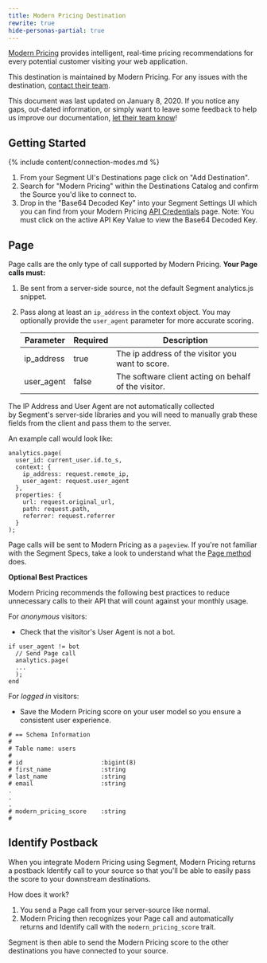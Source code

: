 ```yaml
---
title: Modern Pricing Destination
rewrite: true
hide-personas-partial: true
---
```

[Modern Pricing](https://modernpricing.com/?utm_source=segmentio&utm_medium=docs&utm_campaign=partners) provides intelligent, real-time pricing recommendations for every potential customer visiting your web application.

This destination is maintained by Modern Pricing. For any issues with the destination, [contact their team](mailto:john@modernpricing.com).

This document was last updated on January 8, 2020. If you notice any gaps, out-dated information, or simply want to leave some feedback to help us improve our documentation, [let their team know](mailto:john@modernpricing.com)!

## Getting Started

{% include content/connection-modes.md %}

1. From your Segment UI's Destinations page click on "Add Destination".
2. Search for "Modern Pricing" within the Destinations Catalog and confirm the Source you'd like to connect to.
3. Drop in the "Base64 Decoded Key" into your Segment Settings UI which you can find from your Modern Pricing [API Credentials](https://modernpricing.com/login) page. Note: You must click on the active API Key Value to view the Base64 Decoded Key.

## Page

Page calls are the only type of call supported by Modern Pricing.  **Your Page calls must:**
1. Be sent from a server-side source, not the default Segment analytics.js snippet.
2. Pass along at least an `ip_address` in the context object. You may optionally provide the `user_agent` parameter for more accurate scoring.


    | Parameter  | Required | Description |
    | ---------- | -------- | ----------- |
    | ip_address | true     | The ip address of the visitor you want to score. |
    | user_agent | false    | The software client acting on behalf of the visitor. |

The IP Address and User Agent are not automatically collected by Segment's server-side libraries and you will need to manually grab these fields from the client and pass them to the server. 

An example call would look like:

```
analytics.page(
  user_id: current_user.id.to_s,
  context: {
    ip_address: request.remote_ip,
    user_agent: request.user_agent
  },
  properties: {
    url: request.original_url,
    path: request.path,
    referrer: request.referrer
  }
);
```

Page calls will be sent to Modern Pricing as a `pageview`. If you're not familiar with the Segment Specs, take a look to understand what the [Page method](https://segment.com/docs/connections/spec/page/) does.

**Optional Best Practices**

Modern Pricing recommends the following best practices to reduce unnecessary calls to their API that will count against your monthly usage.

For *anonymous* visitors:

* Check that the visitor's User Agent is not a bot.

```
if user_agent != bot
  // Send Page call
  analytics.page(
  ...
  );
end
```

For *logged in* visitors:

* Save the Modern Pricing score on your user model so you ensure a consistent user experience.

```
# == Schema Information
#
# Table name: users
#
# id                      :bigint(8)
# first_name              :string
# last_name               :string
# email                   :string
.
.
.
# modern_pricing_score    :string
#
```

## Identify Postback

When you integrate Modern Pricing using Segment, Modern Pricing returns a postback Identify call to your source so that you'll be able to easily pass the score to your downstream destinations.

How does it work?

1. You send a Page call from your server-source like normal.
2. Modern Pricing then recognizes your Page call and automatically returns and Identify call with the `modern_pricing_score` trait.

Segment is then able to send the Modern Pricing score to the other destinations you have connected to your source.
